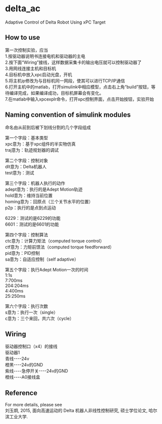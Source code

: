 # delta_ac
 Adaptive Control of Delta Robot Using xPC Target

## How to use
第一次控制实验，应当<br>
1.按驱动器说明书连接电机和驱动器的主电<br>
2.按下面“Wiring”接线，这样数据采集卡的输出电压就可以控制驱动器了<br>
3.用网线连接主机和目标机<br>
4.目标机中放入xpc启动光盘，开机<br>
5.将主机ip修改为与目标机同一网段，使其可以进行TCP/IP通信<br>
6.打开主机中的matlab，打开simulink中相应模型，点击右上角“build”按钮，等待编译完成，如果编译成功，目标机屏幕会有变化。<br>
7.在matlab中输入xpcexplr命令，打开xpc控制界面，点击开始按钮，实验开始<br>

## Naming convention of simulink modules
命名由从前到后被下划线分割的几个字段组成<br>

第一个字段：基本类型<br>
xpc意为：基于xpc组件的半实物仿真<br>
traj意为：轨迹规划器的调试<br>

第二个字段：控制对象<br>
dlt意为：Delta机器人<br>
test意为：测试<br>

第三个字段：机器人执行的动作<br>
adept意为：执行的是Adept Motion轨迹<br>
hold意为：维持当前位置<br>
homing意为：回原点（三个关节水平的位置）<br>
p2p：执行的是点到点运动<br>

6229：测试的是6229的功能<br>
6601：测试的是6601的功能<br>

第四个字段：控制算法<br>
ctc意为：计算力矩法（computed torque control）<br>
ctf意为：力矩前馈法（computed torque feedforward）<br>
pid意为：PID控制<br>
sa意为：自适应控制（self adaptive）<br>

第五个字段：执行Adept Motion一次的时间<br>
1:1s<br>
7:700ms<br>
204:204ms<br>
4:400ms<br>
25:250ms<br>

第六个字段：执行次数<br>
s意为：执行一次（single）<br>
c意为：三个来回，共六次（cycle）<br>

## Wiring
驱动器控制口（x4）的接线<br>
驱动器1<br>
青线----24v<br>
橙黑----24v的GND<br>
紫线----急停开关----24v的GND<br>
橙线----A0接线盒<br>

## Reference
For more details, please see<br>
刘玉炯, 2015, 面向高速运动的 Delta 机器人非线性控制研究, 硕士学位论文, 哈尔滨工业大学.
